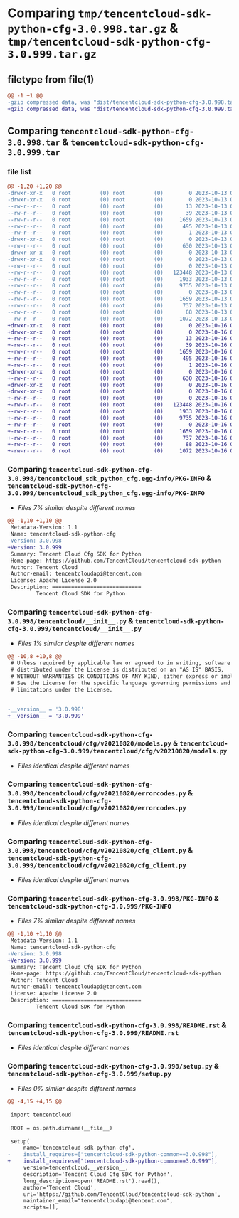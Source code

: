 # Comparing `tmp/tencentcloud-sdk-python-cfg-3.0.998.tar.gz` & `tmp/tencentcloud-sdk-python-cfg-3.0.999.tar.gz`

## filetype from file(1)

```diff
@@ -1 +1 @@
-gzip compressed data, was "dist/tencentcloud-sdk-python-cfg-3.0.998.tar", last modified: Fri Oct 13 00:23:24 2023, max compression
+gzip compressed data, was "dist/tencentcloud-sdk-python-cfg-3.0.999.tar", last modified: Mon Oct 16 00:22:37 2023, max compression
```

## Comparing `tencentcloud-sdk-python-cfg-3.0.998.tar` & `tencentcloud-sdk-python-cfg-3.0.999.tar`

### file list

```diff
@@ -1,20 +1,20 @@
-drwxr-xr-x   0 root         (0) root         (0)        0 2023-10-13 00:23:24.000000 tencentcloud-sdk-python-cfg-3.0.998/
-drwxr-xr-x   0 root         (0) root         (0)        0 2023-10-13 00:23:24.000000 tencentcloud-sdk-python-cfg-3.0.998/tencentcloud_sdk_python_cfg.egg-info/
--rw-r--r--   0 root         (0) root         (0)       13 2023-10-13 00:23:24.000000 tencentcloud-sdk-python-cfg-3.0.998/tencentcloud_sdk_python_cfg.egg-info/top_level.txt
--rw-r--r--   0 root         (0) root         (0)       39 2023-10-13 00:23:24.000000 tencentcloud-sdk-python-cfg-3.0.998/tencentcloud_sdk_python_cfg.egg-info/requires.txt
--rw-r--r--   0 root         (0) root         (0)     1659 2023-10-13 00:23:24.000000 tencentcloud-sdk-python-cfg-3.0.998/tencentcloud_sdk_python_cfg.egg-info/PKG-INFO
--rw-r--r--   0 root         (0) root         (0)      495 2023-10-13 00:23:24.000000 tencentcloud-sdk-python-cfg-3.0.998/tencentcloud_sdk_python_cfg.egg-info/SOURCES.txt
--rw-r--r--   0 root         (0) root         (0)        1 2023-10-13 00:23:24.000000 tencentcloud-sdk-python-cfg-3.0.998/tencentcloud_sdk_python_cfg.egg-info/dependency_links.txt
-drwxr-xr-x   0 root         (0) root         (0)        0 2023-10-13 00:23:24.000000 tencentcloud-sdk-python-cfg-3.0.998/tencentcloud/
--rw-r--r--   0 root         (0) root         (0)      630 2023-10-13 00:23:24.000000 tencentcloud-sdk-python-cfg-3.0.998/tencentcloud/__init__.py
-drwxr-xr-x   0 root         (0) root         (0)        0 2023-10-13 00:23:24.000000 tencentcloud-sdk-python-cfg-3.0.998/tencentcloud/cfg/
-drwxr-xr-x   0 root         (0) root         (0)        0 2023-10-13 00:23:24.000000 tencentcloud-sdk-python-cfg-3.0.998/tencentcloud/cfg/v20210820/
--rw-r--r--   0 root         (0) root         (0)        0 2023-10-13 00:23:24.000000 tencentcloud-sdk-python-cfg-3.0.998/tencentcloud/cfg/v20210820/__init__.py
--rw-r--r--   0 root         (0) root         (0)   123448 2023-10-13 00:23:24.000000 tencentcloud-sdk-python-cfg-3.0.998/tencentcloud/cfg/v20210820/models.py
--rw-r--r--   0 root         (0) root         (0)     1933 2023-10-13 00:23:24.000000 tencentcloud-sdk-python-cfg-3.0.998/tencentcloud/cfg/v20210820/errorcodes.py
--rw-r--r--   0 root         (0) root         (0)     9735 2023-10-13 00:23:24.000000 tencentcloud-sdk-python-cfg-3.0.998/tencentcloud/cfg/v20210820/cfg_client.py
--rw-r--r--   0 root         (0) root         (0)        0 2023-10-13 00:23:24.000000 tencentcloud-sdk-python-cfg-3.0.998/tencentcloud/cfg/__init__.py
--rw-r--r--   0 root         (0) root         (0)     1659 2023-10-13 00:23:24.000000 tencentcloud-sdk-python-cfg-3.0.998/PKG-INFO
--rw-r--r--   0 root         (0) root         (0)      737 2023-10-13 00:23:24.000000 tencentcloud-sdk-python-cfg-3.0.998/README.rst
--rw-r--r--   0 root         (0) root         (0)       88 2023-10-13 00:23:24.000000 tencentcloud-sdk-python-cfg-3.0.998/setup.cfg
--rw-r--r--   0 root         (0) root         (0)     1072 2023-10-13 00:23:24.000000 tencentcloud-sdk-python-cfg-3.0.998/setup.py
+drwxr-xr-x   0 root         (0) root         (0)        0 2023-10-16 00:22:37.000000 tencentcloud-sdk-python-cfg-3.0.999/
+drwxr-xr-x   0 root         (0) root         (0)        0 2023-10-16 00:22:37.000000 tencentcloud-sdk-python-cfg-3.0.999/tencentcloud_sdk_python_cfg.egg-info/
+-rw-r--r--   0 root         (0) root         (0)       13 2023-10-16 00:22:37.000000 tencentcloud-sdk-python-cfg-3.0.999/tencentcloud_sdk_python_cfg.egg-info/top_level.txt
+-rw-r--r--   0 root         (0) root         (0)       39 2023-10-16 00:22:37.000000 tencentcloud-sdk-python-cfg-3.0.999/tencentcloud_sdk_python_cfg.egg-info/requires.txt
+-rw-r--r--   0 root         (0) root         (0)     1659 2023-10-16 00:22:37.000000 tencentcloud-sdk-python-cfg-3.0.999/tencentcloud_sdk_python_cfg.egg-info/PKG-INFO
+-rw-r--r--   0 root         (0) root         (0)      495 2023-10-16 00:22:37.000000 tencentcloud-sdk-python-cfg-3.0.999/tencentcloud_sdk_python_cfg.egg-info/SOURCES.txt
+-rw-r--r--   0 root         (0) root         (0)        1 2023-10-16 00:22:37.000000 tencentcloud-sdk-python-cfg-3.0.999/tencentcloud_sdk_python_cfg.egg-info/dependency_links.txt
+drwxr-xr-x   0 root         (0) root         (0)        0 2023-10-16 00:22:37.000000 tencentcloud-sdk-python-cfg-3.0.999/tencentcloud/
+-rw-r--r--   0 root         (0) root         (0)      630 2023-10-16 00:22:37.000000 tencentcloud-sdk-python-cfg-3.0.999/tencentcloud/__init__.py
+drwxr-xr-x   0 root         (0) root         (0)        0 2023-10-16 00:22:37.000000 tencentcloud-sdk-python-cfg-3.0.999/tencentcloud/cfg/
+drwxr-xr-x   0 root         (0) root         (0)        0 2023-10-16 00:22:37.000000 tencentcloud-sdk-python-cfg-3.0.999/tencentcloud/cfg/v20210820/
+-rw-r--r--   0 root         (0) root         (0)        0 2023-10-16 00:22:37.000000 tencentcloud-sdk-python-cfg-3.0.999/tencentcloud/cfg/v20210820/__init__.py
+-rw-r--r--   0 root         (0) root         (0)   123448 2023-10-16 00:22:37.000000 tencentcloud-sdk-python-cfg-3.0.999/tencentcloud/cfg/v20210820/models.py
+-rw-r--r--   0 root         (0) root         (0)     1933 2023-10-16 00:22:37.000000 tencentcloud-sdk-python-cfg-3.0.999/tencentcloud/cfg/v20210820/errorcodes.py
+-rw-r--r--   0 root         (0) root         (0)     9735 2023-10-16 00:22:37.000000 tencentcloud-sdk-python-cfg-3.0.999/tencentcloud/cfg/v20210820/cfg_client.py
+-rw-r--r--   0 root         (0) root         (0)        0 2023-10-16 00:22:37.000000 tencentcloud-sdk-python-cfg-3.0.999/tencentcloud/cfg/__init__.py
+-rw-r--r--   0 root         (0) root         (0)     1659 2023-10-16 00:22:37.000000 tencentcloud-sdk-python-cfg-3.0.999/PKG-INFO
+-rw-r--r--   0 root         (0) root         (0)      737 2023-10-16 00:22:37.000000 tencentcloud-sdk-python-cfg-3.0.999/README.rst
+-rw-r--r--   0 root         (0) root         (0)       88 2023-10-16 00:22:37.000000 tencentcloud-sdk-python-cfg-3.0.999/setup.cfg
+-rw-r--r--   0 root         (0) root         (0)     1072 2023-10-16 00:22:37.000000 tencentcloud-sdk-python-cfg-3.0.999/setup.py
```

### Comparing `tencentcloud-sdk-python-cfg-3.0.998/tencentcloud_sdk_python_cfg.egg-info/PKG-INFO` & `tencentcloud-sdk-python-cfg-3.0.999/tencentcloud_sdk_python_cfg.egg-info/PKG-INFO`

 * *Files 7% similar despite different names*

```diff
@@ -1,10 +1,10 @@
 Metadata-Version: 1.1
 Name: tencentcloud-sdk-python-cfg
-Version: 3.0.998
+Version: 3.0.999
 Summary: Tencent Cloud Cfg SDK for Python
 Home-page: https://github.com/TencentCloud/tencentcloud-sdk-python
 Author: Tencent Cloud
 Author-email: tencentcloudapi@tencent.com
 License: Apache License 2.0
 Description: ============================
         Tencent Cloud SDK for Python
```

### Comparing `tencentcloud-sdk-python-cfg-3.0.998/tencentcloud/__init__.py` & `tencentcloud-sdk-python-cfg-3.0.999/tencentcloud/__init__.py`

 * *Files 1% similar despite different names*

```diff
@@ -10,8 +10,8 @@
 # Unless required by applicable law or agreed to in writing, software
 # distributed under the License is distributed on an "AS IS" BASIS,
 # WITHOUT WARRANTIES OR CONDITIONS OF ANY KIND, either express or implied.
 # See the License for the specific language governing permissions and
 # limitations under the License.
 
 
-__version__ = '3.0.998'
+__version__ = '3.0.999'
```

### Comparing `tencentcloud-sdk-python-cfg-3.0.998/tencentcloud/cfg/v20210820/models.py` & `tencentcloud-sdk-python-cfg-3.0.999/tencentcloud/cfg/v20210820/models.py`

 * *Files identical despite different names*

### Comparing `tencentcloud-sdk-python-cfg-3.0.998/tencentcloud/cfg/v20210820/errorcodes.py` & `tencentcloud-sdk-python-cfg-3.0.999/tencentcloud/cfg/v20210820/errorcodes.py`

 * *Files identical despite different names*

### Comparing `tencentcloud-sdk-python-cfg-3.0.998/tencentcloud/cfg/v20210820/cfg_client.py` & `tencentcloud-sdk-python-cfg-3.0.999/tencentcloud/cfg/v20210820/cfg_client.py`

 * *Files identical despite different names*

### Comparing `tencentcloud-sdk-python-cfg-3.0.998/PKG-INFO` & `tencentcloud-sdk-python-cfg-3.0.999/PKG-INFO`

 * *Files 7% similar despite different names*

```diff
@@ -1,10 +1,10 @@
 Metadata-Version: 1.1
 Name: tencentcloud-sdk-python-cfg
-Version: 3.0.998
+Version: 3.0.999
 Summary: Tencent Cloud Cfg SDK for Python
 Home-page: https://github.com/TencentCloud/tencentcloud-sdk-python
 Author: Tencent Cloud
 Author-email: tencentcloudapi@tencent.com
 License: Apache License 2.0
 Description: ============================
         Tencent Cloud SDK for Python
```

### Comparing `tencentcloud-sdk-python-cfg-3.0.998/README.rst` & `tencentcloud-sdk-python-cfg-3.0.999/README.rst`

 * *Files identical despite different names*

### Comparing `tencentcloud-sdk-python-cfg-3.0.998/setup.py` & `tencentcloud-sdk-python-cfg-3.0.999/setup.py`

 * *Files 0% similar despite different names*

```diff
@@ -4,15 +4,15 @@
 
 import tencentcloud
 
 ROOT = os.path.dirname(__file__)
 
 setup(
     name='tencentcloud-sdk-python-cfg',
-    install_requires=["tencentcloud-sdk-python-common==3.0.998"],
+    install_requires=["tencentcloud-sdk-python-common==3.0.999"],
     version=tencentcloud.__version__,
     description='Tencent Cloud Cfg SDK for Python',
     long_description=open('README.rst').read(),
     author='Tencent Cloud',
     url='https://github.com/TencentCloud/tencentcloud-sdk-python',
     maintainer_email="tencentcloudapi@tencent.com",
     scripts=[],
```

